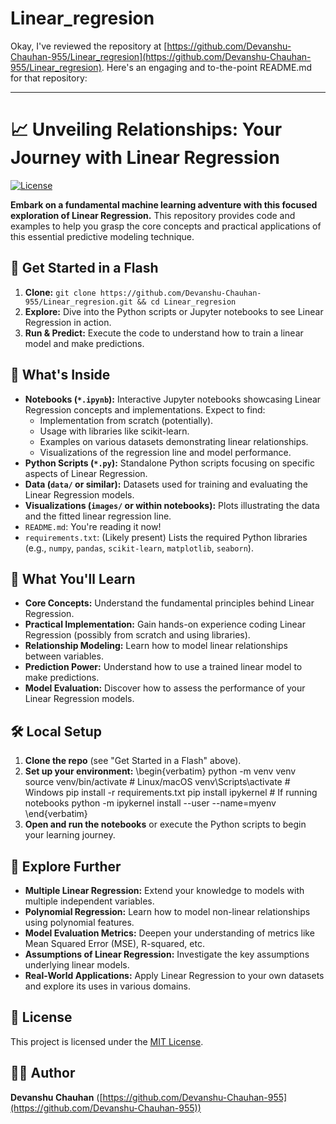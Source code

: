 # Linear_regresion
Okay, I've reviewed the repository at [https://github.com/Devanshu-Chauhan-955/Linear_regresion](https://github.com/Devanshu-Chauhan-955/Linear_regresion). Here's an engaging and to-the-point README.md for that repository:

---

# 📈 Unveiling Relationships: Your Journey with Linear Regression

[![License](https://img.shields.io/badge/License-MIT-yellow.svg)](https://opensource.org/licenses/MIT)

**Embark on a fundamental machine learning adventure with this focused exploration of Linear Regression.** This repository provides code and examples to help you grasp the core concepts and practical applications of this essential predictive modeling technique.

## 🚀 Get Started in a Flash

1.  **Clone:** `git clone https://github.com/Devanshu-Chauhan-955/Linear_regresion.git && cd Linear_regresion`
2.  **Explore:** Dive into the Python scripts or Jupyter notebooks to see Linear Regression in action.
3.  **Run & Predict:** Execute the code to understand how to train a linear model and make predictions.

## 📂 What's Inside

*   **Notebooks (`*.ipynb`):** Interactive Jupyter notebooks showcasing Linear Regression concepts and implementations. Expect to find:
    *   Implementation from scratch (potentially).
    *   Usage with libraries like scikit-learn.
    *   Examples on various datasets demonstrating linear relationships.
    *   Visualizations of the regression line and model performance.
*   **Python Scripts (`*.py`):** Standalone Python scripts focusing on specific aspects of Linear Regression.
*   **Data (`data/` or similar):** Datasets used for training and evaluating the Linear Regression models.
*   **Visualizations (`images/` or within notebooks):** Plots illustrating the data and the fitted linear regression line.
*   `README.md`: You're reading it now!
*   `requirements.txt`: (Likely present) Lists the required Python libraries (e.g., `numpy`, `pandas`, `scikit-learn`, `matplotlib`, `seaborn`).

## 🎯 What You'll Learn

*   **Core Concepts:** Understand the fundamental principles behind Linear Regression.
*   **Practical Implementation:** Gain hands-on experience coding Linear Regression (possibly from scratch and using libraries).
*   **Relationship Modeling:** Learn how to model linear relationships between variables.
*   **Prediction Power:** Understand how to use a trained linear model to make predictions.
*   **Model Evaluation:** Discover how to assess the performance of your Linear Regression models.

## 🛠️ Local Setup

1.  **Clone the repo** (see "Get Started in a Flash" above).
2.  **Set up your environment:**
    \begin{verbatim}
    python -m venv venv
    source venv/bin/activate  # Linux/macOS
    venv\Scripts\activate  # Windows
    pip install -r requirements.txt
    pip install ipykernel  # If running notebooks
    python -m ipykernel install --user --name=myenv
    \end{verbatim}
3.  **Open and run the notebooks** or execute the Python scripts to begin your learning journey.

## 🔭 Explore Further

*   **Multiple Linear Regression:** Extend your knowledge to models with multiple independent variables.
*   **Polynomial Regression:** Learn how to model non-linear relationships using polynomial features.
*   **Model Evaluation Metrics:** Deepen your understanding of metrics like Mean Squared Error (MSE), R-squared, etc.
*   **Assumptions of Linear Regression:** Investigate the key assumptions underlying linear models.
*   **Real-World Applications:** Apply Linear Regression to your own datasets and explore its uses in various domains.

## 📄 License

This project is licensed under the [MIT License](https://opensource.org/licenses/MIT).

## 👨‍💻 Author

**Devanshu Chauhan** ([https://github.com/Devanshu-Chauhan-955](https://github.com/Devanshu-Chauhan-955))
